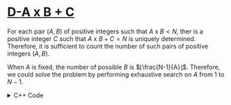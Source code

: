 # [D-A x B + C](https://atcoder.jp/contests/abc179/tasks/abc179_c?lang=en)

For each pair $(A, B)$ of positive integers such that $A$ x $B < N$, ther is a positive integer $C$ such that $A$ x $B+C=N$ is uniquely determined. Therefore, it is sufficient to count the number of such pairs of positive integers $(A, B)$.

When $A$ is fixed, the number of possible $B$ is $⌊\frac{N-1}{A}⌋$. Therefore, we could solve the problem by performing exhaustive search on $A$ from 1 to $N−1$.

<details>
<summary>C++ Code</summary>

```cpp
#include <bits/stdc++.h>

using namespace std;
using ll = long long;

#define fast_IO ios_base::sync_with_stdio(0), cin.tie(NULL);
#define all(x) x.begin(), x.end()

int main()
{
    fast_IO;
    int n, ans = 0;
    cin >> n;
    for(int i = 1; i < n; i++)
        ans += (n-1)/i;
    cout << ans;
    return 0;
}
```
</details>
